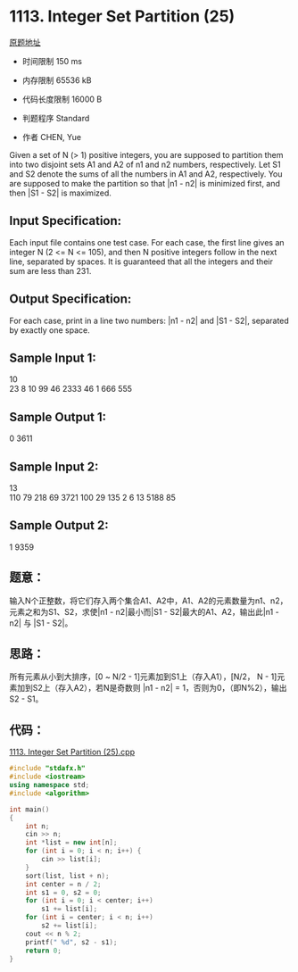 ﻿# 1113. Integer Set Partition (25)

[原题地址](https://www.patest.cn/contests/pat-a-practise/1113)

* 时间限制 150 ms



* 内存限制 65536 kB



* 代码长度限制 16000 B



* 判题程序 Standard 

* 作者 CHEN, Yue



Given a set of N (> 1) positive integers, you are supposed to partition them into two disjoint sets A1 and A2 of n1 and n2 numbers, respectively. Let S1 and S2 denote the sums of all the numbers in A1 and A2, respectively. You are supposed to make the partition so that |n1 - n2| is minimized first, and then |S1 - S2| is maximized. 

## Input Specification: 

Each input file contains one test case. For each case, the first line gives an integer N (2 <= N <= 105), and then N positive integers follow in the next line, separated by spaces. It is guaranteed that all the integers and their sum are less than 231.

## Output Specification: 

For each case, print in a line two numbers: |n1 - n2| and |S1 - S2|, separated by exactly one space. 

## Sample Input 1:
10  
23 8 10 99 46 2333 46 1 666 555  

## Sample Output 1:  
0 3611  

## Sample Input 2:  
13  
110 79 218 69 3721 100 29 135 2 6 13 5188 85  

## Sample Output 2: 
1 9359


## 题意：

输入N个正整数，将它们存入两个集合A1、A2中，A1、A2的元素数量为n1、n2，元素之和为S1、S2，求使|n1 - n2|最小而|S1 - S2|最大的A1、A2，输出此|n1 - n2| 与 |S1 - S2|。

## 思路：

所有元素从小到大排序，[0 ~ N/2 - 1]元素加到S1上（存入A1），[N/2， N - 1]元素加到S2上（存入A2），若N是奇数则 |n1 - n2| = 1，否则为0，（即N%2），输出 S2 - S1。

## 代码：

[1113. Integer Set Partition (25).cpp ](https://github.com/jerrykcode/PAT-Practise/blob/master/PAT%20Advanced%20Level%20Practise/1113.%20Integer%20Set%20Partition%20(25)/1113.%20Integer%20Set%20Partition%20(25).cpp)


```cpp
#include "stdafx.h"
#include <iostream>
using namespace std;
#include <algorithm>

int main() 
{
	int n;
	cin >> n;
	int *list = new int[n];
	for (int i = 0; i < n; i++) {
		cin >> list[i];
	}
	sort(list, list + n);
	int center = n / 2;
	int s1 = 0, s2 = 0;
	for (int i = 0; i < center; i++)
		s1 += list[i];
	for (int i = center; i < n; i++)
		s2 += list[i];
	cout << n % 2;
	printf(" %d", s2 - s1);
    return 0;
}
```
